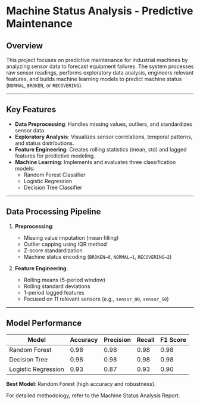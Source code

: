 # Machine Status Analysis - Predictive Maintenance

## Overview  
This project focuses on predictive maintenance for industrial machines by analyzing sensor data to forecast equipment failures. The system processes raw sensor readings, performs exploratory data analysis, engineers relevant features, and builds machine learning models to predict machine status (`NORMAL`, `BROKEN`, or `RECOVERING`).

---

## Key Features  
- **Data Preprocessing**: Handles missing values, outliers, and standardizes sensor data.  
- **Exploratory Analysis**: Visualizes sensor correlations, temporal patterns, and status distributions.  
- **Feature Engineering**: Creates rolling statistics (mean, std) and lagged features for predictive modeling.  
- **Machine Learning**: Implements and evaluates three classification models:  
  - Random Forest Classifier  
  - Logistic Regression  
  - Decision Tree Classifier  

---

## Data Processing Pipeline  
1. **Preprocessing**:  
   - Missing value imputation (mean filling)  
   - Outlier capping using IQR method  
   - Z-score standardization  
   - Machine status encoding (`BROKEN→0`, `NORMAL→1`, `RECOVERING→2`)  

2. **Feature Engineering**:  
   - Rolling means (5-period window)  
   - Rolling standard deviations  
   - 1-period lagged features  
   - Focused on 11 relevant sensors (e.g., `sensor_00`, `sensor_50`)  

---

## Model Performance  
| Model              | Accuracy | Precision | Recall | F1 Score |  
|--------------------|----------|-----------|--------|----------|  
| Random Forest      | 0.98     | 0.98      | 0.98   | 0.98     |  
| Decision Tree      | 0.98     | 0.98      | 0.98   | 0.98     |  
| Logistic Regression| 0.93     | 0.87      | 0.93   | 0.90     |  

**Best Model**: Random Forest (high accuracy and robustness).  

For detailed methodology, refer to the Machine Status Analysis Report.
